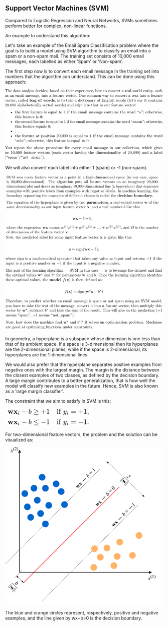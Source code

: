 ## Support Vector Machines (SVM) ##
Compared to Logistic Regression and Neural Networks, SVMs sometimes perform better for complex,
non-linear functions.

An example to understand this algorithm:

Let's take an example of the Email Spam Classification problem where the goal is to build a model
using SVM algorithm to classify an email into a spam or a non-spam mail. The training set consists
of 10,000 email messages, each labelled as either 'Spam' or 'Non-spam'. 

The first step now is to convert each email message in the training set into numbers that the algorithm can understand. This can be done using this approach:

![alt text](images/svm0.png)

We will also convert each label into either 1 (spam) or -1 (non-spam).

![alt text](images/svm1.png)
![alt text](images/svm2.png)

In geometry, a hyperplane is a subspace whose dimension is one less than that of its ambient space. If a space is 3-dimensional then its hyperplanes are the 2-dimensional planes, while if the space is 2-dimensional, its hyperplanes are the 1-dimensional lines. 

We would also prefer that the hyperplane separates positive examples from negative ones with the largest margin. The margin is the distance between the closest examples of two classes, as defined by the decision boundary. A large margin contributes to a better generalization, that is how well the model will classify new examples in the future. Hence, SVM is also known as a 'large margin classifier'.

The constraint that we aim to satisfy in SVM is this:

![alt text](images/svm4.png)

For two-dimensional feature vectors, the problem and the solution can be visualized as:

![alt text](images/svm5.png)

The blue and orange circles represent, respectively, positive and negative examples, and the line given by wx−b=0 is the decision boundary.